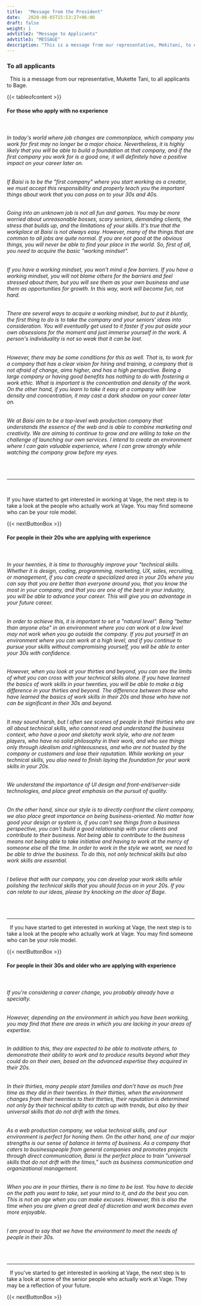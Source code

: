 ```yaml
---
title:  "Message from the President"
date:   2020-08-05T15:53:27+06:00
draft: false
weight: 1
advtitle2: "Message to Applicants"
advtitle3: "MESSAGE"
description: "This is a message from our representative, Mekitani, to everyone who is applying to work at Bage. We would like to share our thoughts with new graduates, people in their 20s, 30s and above."
---
```


### **To all applicants**
&nbsp;
This is a message from our representative, Mukette Tani, to all applicants to Bage.
&nbsp;

<!-- ![Image Not Available](../../ico_arw_page_anchor.webp)[**For those who apply with no experience**](#for-those-who-apply-with-no-experience)

![Image Not Available](../../ico_arw_page_anchor.webp)[**For people in their 20s who are applying with experience**](#for-people-in-their-20s-who-are-applying-with-experience)

![Image Not Available](../../ico_arw_page_anchor.webp)[**For people in their 30s and older who are applying with experience**](#for-people-in-their-30s-and-older-who-are-applying-with-experience) -->
{{< tableofcontent >}}
#### **For those who apply with no experience**
&nbsp;
###### In today's world where job changes are commonplace, which company you work for first may no longer be a major choice. Nevertheless, it is highly likely that you will be able to build a foundation at that company, and if the first company you work for is a good one, it will definitely have a positive impact on your career later on.

###### If Baisi is to be the "first company" where you start working as a creator, we must accept this responsibility and properly teach you the important things about work that you can pass on to your 30s and 40s.

###### Going into an unknown job is not all fun and games. You may be more worried about unreasonable bosses, scary seniors, demanding clients, the stress that builds up, and the limitations of your skills. It's true that the workplace at Baisi is not always easy. However, many of the things that are common to all jobs are quite normal. If you are not good at the obvious things, you will never be able to find your place in the world. So, first of all, you need to acquire the basic "working mindset".

###### If you have a working mindset, you won't mind a few barriers. If you have a working mindset, you will not blame others for the barriers and feel stressed about them, but you will see them as your own business and use them as opportunities for growth. In this way, work will become fun, not hard.

###### There are several ways to acquire a working mindset, but to put it bluntly, the first thing to do is to take the company and your seniors' ideas into consideration. You will eventually get used to it faster if you put aside your own obsessions for the moment and just immerse yourself in the work. A person's individuality is not so weak that it can be lost.

###### However, there may be some conditions for this as well. That is, to work for a company that has a clear vision for hiring and training, a company that is not afraid of change, aims higher, and has a high perspective. Being a large company or having good benefits has nothing to do with fostering a work ethic. What is important is the concentration and density of the work. On the other hand, if you learn to take it easy at a company with low density and concentration, it may cast a dark shadow on your career later on.

###### We at Baisi aim to be a top-level web production company that understands the essence of the web and is able to combine marketing and creativity. We are aiming to continue to grow and are willing to take on the challenge of launching our own services. I intend to create an environment where I can gain valuable experience, where I can grow strongly while watching the company grow before my eyes.

&nbsp; 

---
&nbsp;

If you have started to get interested in working at Vage, the next step is to take a look at the people who actually work at Vage. You may find someone who can be your role model.

<!-- # &nbsp; &nbsp; &nbsp; &nbsp; &nbsp; &nbsp; &nbsp; &nbsp; &nbsp; box here -->
{{< nextButtonBox >}}

#### **For people in their 20s who are applying with experience**
&nbsp;
###### In your twenties, it is time to thoroughly improve your "technical skills. Whether it is design, coding, programming, marketing, UX, sales, recruiting, or management, if you can create a specialized area in your 20s where you can say that you are better than everyone around you, that you know the most in your company, and that you are one of the best in your industry, you will be able to advance your career. This will give you an advantage in your future career.

###### In order to achieve this, it is important to set a "natural level". Being "better than anyone else" in an environment where you can work at a low level may not work when you go outside the company. If you put yourself in an environment where you can work at a high level, and if you continue to pursue your skills without compromising yourself, you will be able to enter your 30s with confidence.

###### However, when you look at your thirties and beyond, you can see the limits of what you can cross with your technical skills alone. If you have learned the basics of work skills in your twenties, you will be able to make a big difference in your thirties and beyond. The difference between those who have learned the basics of work skills in their 20s and those who have not can be significant in their 30s and beyond.

###### It may sound harsh, but I often see scenes of people in their thirties who are all about technical skills, who cannot read and understand the business context, who have a poor and sketchy work style, who are not team players, who have no solid philosophy in their work, and who see things only through idealism and righteousness, and who are not trusted by the company or customers and lose their reputation. While working on your technical skills, you also need to finish laying the foundation for your work skills in your 20s.

###### We understand the importance of UI design and front-end/server-side technologies, and place great emphasis on the pursuit of quality.

###### On the other hand, since our style is to directly confront the client company, we also place great importance on being business-oriented. No matter how good your design or system is, if you can't see things from a business perspective, you can't build a good relationship with your clients and contribute to their business. Not being able to contribute to the business means not being able to take initiative and having to work at the mercy of someone else all the time. In order to work in the style we want, we need to be able to drive the business. To do this, not only technical skills but also work skills are essential.

###### I believe that with our company, you can develop your work skills while polishing the technical skills that you should focus on in your 20s. If you can relate to our ideas, please try knocking on the door of Bage.
&nbsp;

---
&nbsp;
If you have started to get interested in working at Vage, the next step is to take a look at the people who actually work at Vage. You may find someone who can be your role model.

<!-- # &nbsp; &nbsp; &nbsp; &nbsp; &nbsp; &nbsp; &nbsp; &nbsp; &nbsp; box here -->
{{< nextButtonBox >}}

#### **For people in their 30s and older who are applying with experience**
&nbsp;
###### If you're considering a career change, you probably already have a specialty.

###### However, depending on the environment in which you have been working, you may find that there are areas in which you are lacking in your areas of expertise.

###### In addition to this, they are expected to be able to motivate others, to demonstrate their ability to work and to produce results beyond what they could do on their own, based on the advanced expertise they acquired in their 20s.

###### In their thirties, many people start families and don't have as much free time as they did in their twenties. In their thirties, when the environment changes from their twenties to their thirties, their reputation is determined not only by their technical ability to catch up with trends, but also by their universal skills that do not drift with the times.

###### As a web production company, we value technical skills, and our environment is perfect for honing them. On the other hand, one of our major strengths is our sense of balance in terms of business. As a company that caters to businesspeople from general companies and promotes projects through direct communication, Baisi is the perfect place to train "universal skills that do not drift with the times," such as business communication and organizational management.

###### When you are in your thirties, there is no time to be lost. You have to decide on the path you want to take, set your mind to it, and do the best you can. This is not an age when you can make excuses. However, this is also the time when you are given a great deal of discretion and work becomes even more enjoyable.

###### I am proud to say that we have the environment to meet the needs of people in their 30s.
&nbsp;

---
&nbsp;
If you've started to get interested in working at Vage, the next step is to take a look at some of the senior people who actually work at Vage. They may be a reflection of your future.
<!-- # &nbsp; &nbsp; &nbsp; &nbsp; &nbsp; &nbsp; &nbsp; &nbsp; &nbsp; box here -->

{{< nextButtonBox >}}
